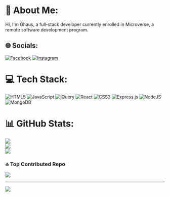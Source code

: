 # 💫 About Me:
Hi, I'm Ghaus, a full-stack developer currently enrolled in Microverse, a remote software development program.


## 🌐 Socials:
[![Facebook](https://img.shields.io/badge/Facebook-%231877F2.svg?logo=Facebook&logoColor=white)](https://facebook.com/Ghausalikhan) [![Instagram](https://img.shields.io/badge/Instagram-%23E4405F.svg?logo=Instagram&logoColor=white)](https://instagram.com/ghausalikhan) 

# 💻 Tech Stack:
![HTML5](https://img.shields.io/badge/html5-%23E34F26.svg?style=for-the-badge&logo=html5&logoColor=white) ![JavaScript](https://img.shields.io/badge/javascript-%23323330.svg?style=for-the-badge&logo=javascript&logoColor=%23F7DF1E) ![jQuery](https://img.shields.io/badge/jquery-%230769AD.svg?style=for-the-badge&logo=jquery&logoColor=white) ![React](https://img.shields.io/badge/react-%2320232a.svg?style=for-the-badge&logo=react&logoColor=%2361DAFB) ![CSS3](https://img.shields.io/badge/css3-%231572B6.svg?style=for-the-badge&logo=css3&logoColor=white) ![Express.js](https://img.shields.io/badge/express.js-%23404d59.svg?style=for-the-badge&logo=express&logoColor=%2361DAFB) ![NodeJS](https://img.shields.io/badge/node.js-6DA55F?style=for-the-badge&logo=node.js&logoColor=white) ![MongoDB](https://img.shields.io/badge/MongoDB-%234ea94b.svg?style=for-the-badge&logo=mongodb&logoColor=white)
# 📊 GitHub Stats:
![](https://github-readme-stats.vercel.app/api?username=GhausAliKhan&theme=dark&hide_border=false&include_all_commits=true&count_private=false)<br/>
![](https://github-readme-streak-stats.herokuapp.com/?user=GhausAliKhan&theme=dark&hide_border=false)<br/>
![](https://github-readme-stats.vercel.app/api/top-langs/?username=GhausAliKhan&theme=dark&hide_border=false&include_all_commits=true&count_private=false&layout=compact)

### 🔝 Top Contributed Repo
![](https://github-contributor-stats.vercel.app/api?username=GhausAliKhan&limit=5&theme=dark&combine_all_yearly_contributions=true)

---
[![](https://visitcount.itsvg.in/api?id=ghausalikhan&label=Profile%20Views&color=12&icon=5&pretty=true)](https://visitcount.itsvg.in)


<!-- Proudly created with GPRM ( https://gprm.itsvg.in ) -->
